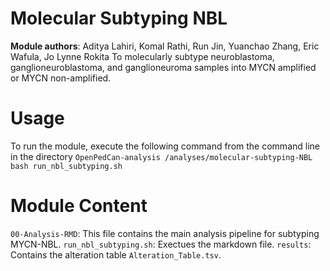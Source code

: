 # Molecular Subtyping NBL
**Module authors**: Aditya Lahiri, Komal Rathi, Run Jin, Yuanchao Zhang, Eric Wafula, Jo Lynne Rokita
To molecularly subtype neuroblastoma, ganglioneuroblastoma, and ganglioneuroma samples into MYCN amplified or MYCN non-amplified.
# Usage
To run the module, execute the following command from the command line in the directory `OpenPedCan-analysis
/analyses/molecular-subtyping-NBL` `bash run_nbl_subtyping.sh `
# Module Content
`00-Analysis-RMD`: This file contains the main analysis pipeline for subtyping MYCN-NBL.
`run_nbl_subtyping.sh`: Exectues the markdown file.
`results`: Contains the alteration table `Alteration_Table.tsv`. 
